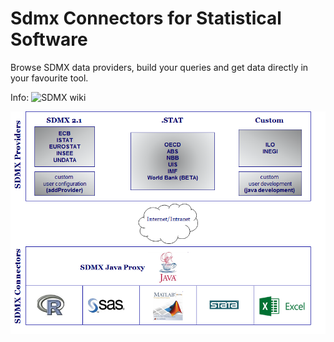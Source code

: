 Sdmx Connectors for Statistical Software
====

Browse SDMX data providers, build your queries and get data directly in your favourite tool. 

Info: ![SDMX wiki](https://github.com/amattioc/SDMX/wiki)


![My image](https://github.com/amattioc/SDMX/blob/master/docs/resources/sdmx.png)
